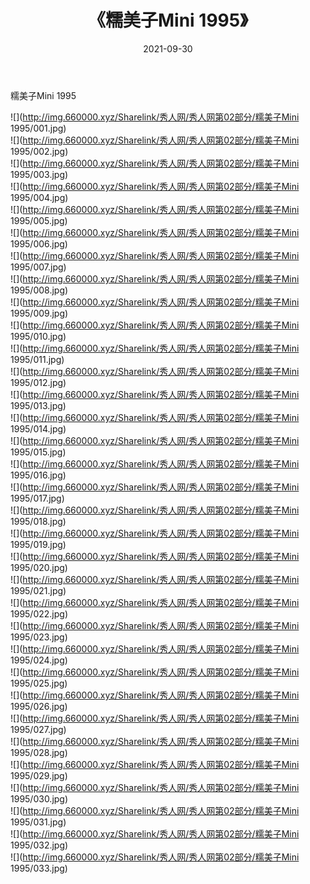 ﻿---
layout: post
title:  《糯美子Mini 1995》
date:   2021-09-30
img: http://img.660000.xyz/Sharelink/秀人网/秀人网第02部分/糯美子Mini 1995/000.jpg
categories: [美女, 清纯, 唯美]
---

糯美子Mini 1995

  ![](http://img.660000.xyz/Sharelink/秀人网/秀人网第02部分/糯美子Mini 1995/001.jpg) <br> ![](http://img.660000.xyz/Sharelink/秀人网/秀人网第02部分/糯美子Mini 1995/002.jpg) <br> ![](http://img.660000.xyz/Sharelink/秀人网/秀人网第02部分/糯美子Mini 1995/003.jpg) <br> ![](http://img.660000.xyz/Sharelink/秀人网/秀人网第02部分/糯美子Mini 1995/004.jpg) <br> ![](http://img.660000.xyz/Sharelink/秀人网/秀人网第02部分/糯美子Mini 1995/005.jpg) <br> ![](http://img.660000.xyz/Sharelink/秀人网/秀人网第02部分/糯美子Mini 1995/006.jpg) <br> ![](http://img.660000.xyz/Sharelink/秀人网/秀人网第02部分/糯美子Mini 1995/007.jpg) <br> ![](http://img.660000.xyz/Sharelink/秀人网/秀人网第02部分/糯美子Mini 1995/008.jpg) <br> ![](http://img.660000.xyz/Sharelink/秀人网/秀人网第02部分/糯美子Mini 1995/009.jpg) <br> ![](http://img.660000.xyz/Sharelink/秀人网/秀人网第02部分/糯美子Mini 1995/010.jpg) <br> ![](http://img.660000.xyz/Sharelink/秀人网/秀人网第02部分/糯美子Mini 1995/011.jpg) <br> ![](http://img.660000.xyz/Sharelink/秀人网/秀人网第02部分/糯美子Mini 1995/012.jpg) <br> ![](http://img.660000.xyz/Sharelink/秀人网/秀人网第02部分/糯美子Mini 1995/013.jpg) <br> ![](http://img.660000.xyz/Sharelink/秀人网/秀人网第02部分/糯美子Mini 1995/014.jpg) <br> ![](http://img.660000.xyz/Sharelink/秀人网/秀人网第02部分/糯美子Mini 1995/015.jpg) <br> ![](http://img.660000.xyz/Sharelink/秀人网/秀人网第02部分/糯美子Mini 1995/016.jpg) <br> ![](http://img.660000.xyz/Sharelink/秀人网/秀人网第02部分/糯美子Mini 1995/017.jpg) <br> ![](http://img.660000.xyz/Sharelink/秀人网/秀人网第02部分/糯美子Mini 1995/018.jpg) <br> ![](http://img.660000.xyz/Sharelink/秀人网/秀人网第02部分/糯美子Mini 1995/019.jpg) <br> ![](http://img.660000.xyz/Sharelink/秀人网/秀人网第02部分/糯美子Mini 1995/020.jpg) <br> ![](http://img.660000.xyz/Sharelink/秀人网/秀人网第02部分/糯美子Mini 1995/021.jpg) <br> ![](http://img.660000.xyz/Sharelink/秀人网/秀人网第02部分/糯美子Mini 1995/022.jpg) <br> ![](http://img.660000.xyz/Sharelink/秀人网/秀人网第02部分/糯美子Mini 1995/023.jpg) <br> ![](http://img.660000.xyz/Sharelink/秀人网/秀人网第02部分/糯美子Mini 1995/024.jpg) <br> ![](http://img.660000.xyz/Sharelink/秀人网/秀人网第02部分/糯美子Mini 1995/025.jpg) <br> ![](http://img.660000.xyz/Sharelink/秀人网/秀人网第02部分/糯美子Mini 1995/026.jpg) <br> ![](http://img.660000.xyz/Sharelink/秀人网/秀人网第02部分/糯美子Mini 1995/027.jpg) <br> ![](http://img.660000.xyz/Sharelink/秀人网/秀人网第02部分/糯美子Mini 1995/028.jpg) <br> ![](http://img.660000.xyz/Sharelink/秀人网/秀人网第02部分/糯美子Mini 1995/029.jpg) <br> ![](http://img.660000.xyz/Sharelink/秀人网/秀人网第02部分/糯美子Mini 1995/030.jpg) <br> ![](http://img.660000.xyz/Sharelink/秀人网/秀人网第02部分/糯美子Mini 1995/031.jpg) <br> ![](http://img.660000.xyz/Sharelink/秀人网/秀人网第02部分/糯美子Mini 1995/032.jpg) <br> ![](http://img.660000.xyz/Sharelink/秀人网/秀人网第02部分/糯美子Mini 1995/033.jpg) <br>